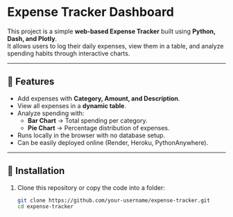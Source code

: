 # Expense Tracker Dashboard

This project is a simple **web-based Expense Tracker** built using **Python, Dash, and Plotly**.  
It allows users to log their daily expenses, view them in a table, and analyze spending habits through interactive charts.

---

## 📌 Features
- Add expenses with **Category, Amount, and Description**.
- View all expenses in a **dynamic table**.
- Analyze spending with:
  - **Bar Chart** → Total spending per category.
  - **Pie Chart** → Percentage distribution of expenses.
- Runs locally in the browser with no database setup.
- Can be easily deployed online (Render, Heroku, PythonAnywhere).

---

## 🚀 Installation

1. Clone this repository or copy the code into a folder:
   ```bash
   git clone https://github.com/your-username/expense-tracker.git
   cd expense-tracker
